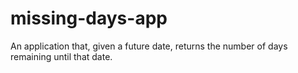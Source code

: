 # missing-days-app
 An application that, given a future date, returns the number of days remaining until that date.
